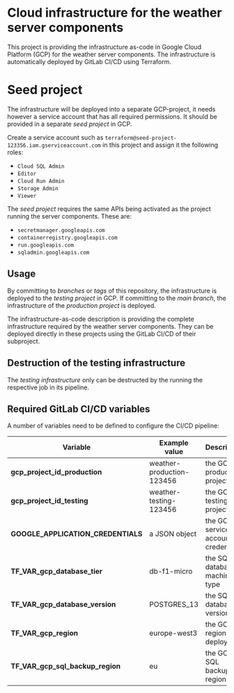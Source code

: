 # Cloud infrastructure for the weather server components

This project is providing the infrastructure as-code in Google Cloud Platform (GCP) for the weather server
components. The infrastructure is automatically deployed by GitLab CI/CD using Terraform.

# Seed project

The infrastructure will be deployed into a separate GCP-project, it needs however a service account that has all
required permissions. It should be provided in a separate *seed project* in GCP.

Create a service account such as `terraform@seed-project-123356.iam.gserviceaccount.com` in this project and assign it
the following roles:

* `Cloud SQL Admin`
* `Editor`
* `Cloud Run Admin`
* `Storage Admin`
* `Viewer`

The *seed project* requires the same APIs being activated as the project running the server components. These are:

* `secretmanager.googleapis.com`
* `containerregistry.googleapis.com`
* `run.googleapis.com`
* `sqladmin.googleapis.com`

## Usage

By committing to *branches* or *tags* of this repository, the infrastructure is deployed to the *testing project* in GCP. If
committing to the *main branch*, the infrastructure of the *production project* is deployed.

The infrastructure-as-code description is providing the complete infrastructure required by the weather server
components. They can be deployed directly in these projects using the GitLab CI/CD of their subproject.

## Destruction of the testing infrastructure

The *testing infrastructure* only can be destructed by the running the respective job in its pipeline.

## Required GitLab CI/CD variables

A number of variables need to be defined to configure the CI/CD pipeline:

| Variable                           | Example value             | Description                         |
|------------------------------------|---------------------------|-------------------------------------| 
| **gcp_project_id_production**      | weather-production-123456 | the GCP production project ID       |
| **gcp_project_id_testing**         | weather-testing-123456    | the GCP testing project ID          |
| **GOOGLE_APPLICATION_CREDENTIALS** | a JSON object             | the GCP service account credentials |
| **TF_VAR_gcp_database_tier**       | db-f1-micro               | the SQL database machine type       |
| **TF_VAR_gcp_database_version**    | POSTGRES_13               | the SQL database version            |
| **TF_VAR_gcp_region**              | europe-west3              | the GCP region of deployment        |
| **TF_VAR_gcp_sql_backup_region**   | eu                        | the GCP SQL backup region           |
